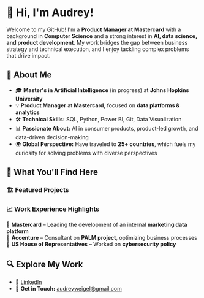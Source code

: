 # 👋 Hi, I'm Audrey! 

Welcome to my GitHub! I'm a **Product Manager at Mastercard** with a background in **Computer Science** and a strong interest in **AI, data science, and product development**. My work bridges the gap between business strategy and technical execution, and I enjoy tackling complex problems that drive impact.

## 🚀 About Me
- 🎓 **Master's in Artificial Intelligence** (in progress) at **Johns Hopkins University**
- 💡 **Product Manager** at **Mastercard**, focused on **data platforms & analytics**
- 🛠 **Technical Skills:** SQL, Python, Power BI, Git, Data Visualization
- 📊 **Passionate About:** AI in consumer products, product-led growth, and data-driven decision-making
- 🌍 **Global Perspective:** Have traveled to **25+ countries**, which fuels my curiosity for solving problems with diverse perspectives

## 🔧 **What You'll Find Here**
### 🏗 **Featured Projects**

### 📈 **Work Experience Highlights**
🔹 **Mastercard** – Leading the development of an internal **marketing data platform**  
🔹 **Accenture** – Consultant on **PALM project**, optimizing business processes  
🔹 **US House of Representatives** – Worked on **cybersecurity policy**  

## 🔍 **Explore My Work**
- 🏢 [LinkedIn](https://www.linkedin.com/in/audreyweigel)  
- 📧 **Get in Touch:** [audreyweigel@gmail.com](mailto:audreyweigel@gmail.com)

